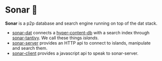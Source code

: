 # Sonar 📡

**Sonar** is a p2p database and search engine running on top of the dat stack.

* [sonar-dat](sonar-dat/README.md) connects a [hyper-content-db](https://github.com/arso-project/hyper-content-db) with a search index through [sonar-tantivy](https://github.com/arso-project/sonar-tantivy). We call these things *islands*.
* [sonar-server](sonar-server/README.md) provides an HTTP api to connect to islands, manipulate and search them.
* [sonar-client](sonar-client/README.md) provides a javascript api to speak to sonar-server.
